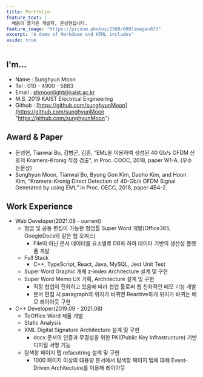 ```yaml
---
title: Portfolio
feature_text: |
  배움이 즐거운 개발자, 문성현입니다.
feature_image: "https://picsum.photos/2560/600?image=873"
excerpt: "A demo of Markdown and HTML includes"
aside: true
---
```


## I'm...
* Name : Sunghyun Moon
* Tel : 010 - 4900 - 5883
* Email : shmoonlight@kaist.ac.kr
* M.S. 2019 KAIST Electrical Engineering 
* Github : [https://github.com/sunghyunMoon](https://github.com/sunghyunMoon "https://github.com/sunghyunMoon")

## Award & Paper
* 문성현, Tianwai Bo, 김병곤, 김훈, “EML을 이용하여 생성된 40 Gb/s OFDM 신호의 Kramers-Kronig 직접 검출”, in Proc. COOC, 2018, paper W1-A. (우수 논문상)
* Sunghyun Moon, Tianwai Bo, Byung Gon Kim, Daeho Kim, and Hoon Kim, “Kramers-Kronig Direct Detection of 40-Gb/s OFDM Signal Generated by using EML” in Proc. OECC, 2018, paper 4B4-2.

## Work Experience
* Web Developer(2021.08 - current)
  * 협업 및 공동 편집이 가능한 협업툴 Super Word 개발(Office365, GoogleDocs와 같은 웹 오피스)
    * File이 아닌 문서 데이터를 요소별로 DB화 하여 데이터 기반의 생산성 플랫폼 개발
  * Full Stack
    * C++, TypeScript, React, Java, MySQL, Jest Unit Test
  * Super Word Graphic 개체 z-index Architecture 설계 및 구현
  * Super Word Memo UX 기획, Architecture 설계 및 구현
    * 직장 협업이 진화하고 있음에 따라 협업 툴로써 웹 친화적인 메모 기능 개발
    * 문서 편집 시 paragraph의 위치가 바뀌면 Reactive하게 위치가 바뀌는 메모 레이아웃 구현
* C++ Developer(2019.09 - 2021.08)
  * ToOffice Word 제품 개발
  * Static Analysis
  * XML Digital Signature Architecture 설계 및 구현
    * docx 문서의 인증과 무결성을 위한 PKI(Public Key Infrastructure) 기반 디지털 서명 기능
  * 탐색창 페이지 탭 refacotring 설계 및 구현
    * 1000 페이지 이상의 대용량 문서에서 탐색창 페이지 탭에 대해 Event-Driven Architectuire를 이용해 레이아웃
